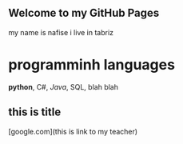 ## Welcome to my GitHub Pages

my name is nafise
i live in tabriz 

# programminh languages
**python**, C#, *Java*, SQL, blah blah


## this is title
[google.com](this is link to my teacher)
